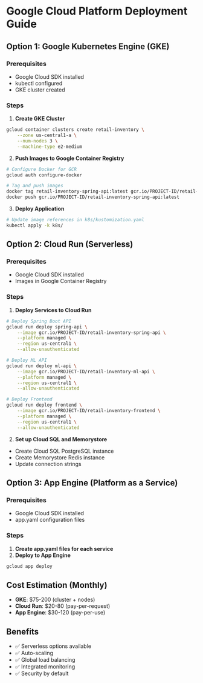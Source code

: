 # Google Cloud Platform Deployment Guide

## Option 1: Google Kubernetes Engine (GKE)

### Prerequisites
- Google Cloud SDK installed
- kubectl configured
- GKE cluster created

### Steps

1. **Create GKE Cluster**
```bash
gcloud container clusters create retail-inventory \
    --zone us-central1-a \
    --num-nodes 3 \
    --machine-type e2-medium
```

2. **Push Images to Google Container Registry**
```bash
# Configure Docker for GCR
gcloud auth configure-docker

# Tag and push images
docker tag retail-inventory-spring-api:latest gcr.io/PROJECT-ID/retail-inventory-spring-api:latest
docker push gcr.io/PROJECT-ID/retail-inventory-spring-api:latest
```

3. **Deploy Application**
```bash
# Update image references in k8s/kustomization.yaml
kubectl apply -k k8s/
```

## Option 2: Cloud Run (Serverless)

### Prerequisites
- Google Cloud SDK installed
- Images in Google Container Registry

### Steps

1. **Deploy Services to Cloud Run**
```bash
# Deploy Spring Boot API
gcloud run deploy spring-api \
    --image gcr.io/PROJECT-ID/retail-inventory-spring-api \
    --platform managed \
    --region us-central1 \
    --allow-unauthenticated

# Deploy ML API
gcloud run deploy ml-api \
    --image gcr.io/PROJECT-ID/retail-inventory-ml-api \
    --platform managed \
    --region us-central1 \
    --allow-unauthenticated

# Deploy Frontend
gcloud run deploy frontend \
    --image gcr.io/PROJECT-ID/retail-inventory-frontend \
    --platform managed \
    --region us-central1 \
    --allow-unauthenticated
```

2. **Set up Cloud SQL and Memorystore**
- Create Cloud SQL PostgreSQL instance
- Create Memorystore Redis instance
- Update connection strings

## Option 3: App Engine (Platform as a Service)

### Prerequisites
- Google Cloud SDK installed
- app.yaml configuration files

### Steps

1. **Create app.yaml files for each service**
2. **Deploy to App Engine**
```bash
gcloud app deploy
```

## Cost Estimation (Monthly)
- **GKE**: $75-200 (cluster + nodes)
- **Cloud Run**: $20-80 (pay-per-request)
- **App Engine**: $30-120 (pay-per-use)

## Benefits
- ✅ Serverless options available
- ✅ Auto-scaling
- ✅ Global load balancing
- ✅ Integrated monitoring
- ✅ Security by default
